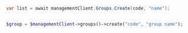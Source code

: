 ```python

```

```csharp
var list = await managementClient.Groups.Create(code, "name");
```

```java

```

```php
$group = $managementClient->groups()->create("code", "group name");
```

